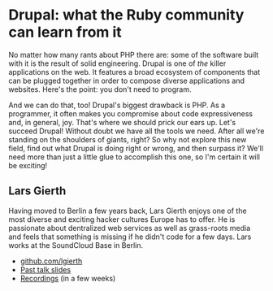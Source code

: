 # Drupal: what the Ruby community can learn from it

No matter how many rants about PHP there are: some of the software built with
it is the result of solid engineering. Drupal is one of _the_ killer
applications on the web. It features a broad ecosystem of components that can be
plugged together in order to compose diverse applications and websites. Here's
the point: you don't need to program.

And we can do that, too! Drupal's biggest drawback is PHP. As a programmer,
it often makes you compromise about code expressiveness and, in general, joy.
That's where we should prick our ears up. Let's succeed Drupal! Without
doubt we have all the tools we need. After all we're standing on the shoulders
of giants, right? So why not explore this new field, find out what Drupal is
doing right or wrong, and then surpass it? We'll need more than just a little
glue to accomplish this one, so I'm certain it will be exciting!


## Lars Gierth

Having moved to Berlin a few years back, Lars Gierth enjoys one of the most
diverse and exciting hacker cultures Europe has to offer. He is passionate
about dentralized web services as well as grass-roots media and feels that
something is missing if he didn't code for a few days. Lars works at the
SoundCloud Base in Berlin.

- [github.com/lgierth](https://github.com/lgierth)
- [Past talk slides](https://github.com/lgierth/talks)
- [Recordings](http://blog.wrocloverb.com/) (in a few weeks)

